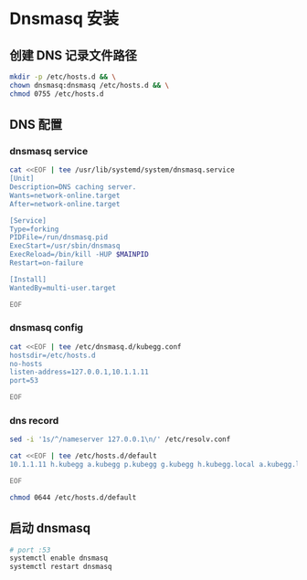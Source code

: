 # Dnsmasq 安装

## 创建 DNS 记录文件路径

```bash
mkdir -p /etc/hosts.d && \
chown dnsmasq:dnsmasq /etc/hosts.d && \
chmod 0755 /etc/hosts.d
```

## DNS 配置

### dnsmasq service

```bash
cat <<EOF | tee /usr/lib/systemd/system/dnsmasq.service
[Unit]
Description=DNS caching server.
Wants=network-online.target
After=network-online.target

[Service]
Type=forking
PIDFile=/run/dnsmasq.pid
ExecStart=/usr/sbin/dnsmasq
ExecReload=/bin/kill -HUP $MAINPID
Restart=on-failure

[Install]
WantedBy=multi-user.target

EOF
```

### dnsmasq config

```bash
cat <<EOF | tee /etc/dnsmasq.d/kubegg.conf
hostsdir=/etc/hosts.d
no-hosts
listen-address=127.0.0.1,10.1.1.11
port=53

EOF
```

### dns record

```bash
sed -i '1s/^/nameserver 127.0.0.1\n/' /etc/resolv.conf

cat <<EOF | tee /etc/hosts.d/default
10.1.1.11 h.kubegg a.kubegg p.kubegg g.kubegg h.kubegg.local a.kubegg.local p.kubegg.local g.kubegg.local

EOF
```

```bash
chmod 0644 /etc/hosts.d/default
```

## 启动 dnsmasq

```bash
# port :53
systemctl enable dnsmasq
systemctl restart dnsmasq
```
